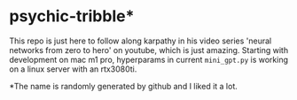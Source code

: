 # psychic-tribble*
This repo is just here to follow along karpathy in his video series 'neural networks from zero to hero' on youtube, which is
just amazing.
Starting with development on mac m1 pro, hyperparams in current `mini_gpt.py` is working on a linux server with an rtx3080ti.

*The name is randomly generated by github and I liked it a lot.
